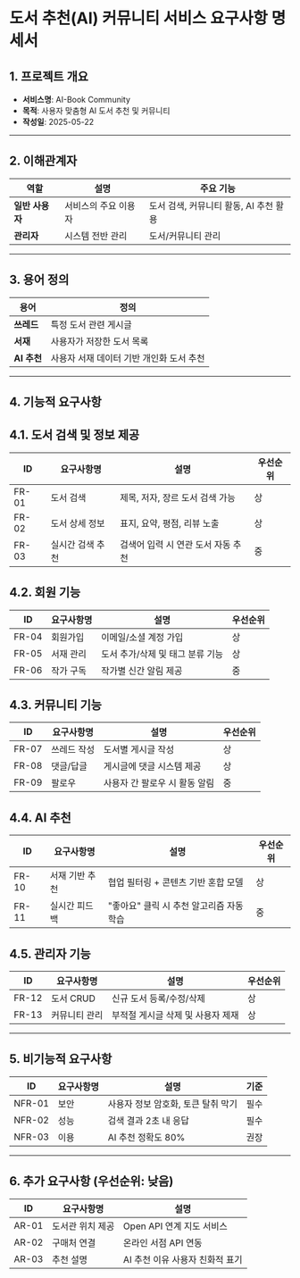 # 도서 추천(AI) 커뮤니티 서비스 요구사항 명세서

## 1. 프로젝트 개요

- **서비스명**: AI-Book Community
- **목적**: 사용자 맞춤형 AI 도서 추천 및 커뮤니티
- **작성일**: 2025-05-22

---

## 2. 이해관계자

| **역할** | **설명** | **주요 기능** |
| --- | --- | --- |
| **일반 사용자** | 서비스의 주요 이용자 | 도서 검색, 커뮤니티 활동, AI 추천 활용 |
| **관리자** | 시스템 전반 관리 | 도서/커뮤니티 관리 |

---

## 3. 용어 정의

| **용어** | **정의** |
| --- | --- |
| **쓰레드** | 특정 도서 관련 게시글 |
| **서재** | 사용자가 저장한 도서 목록 |
| **AI 추천** | 사용자 서재 데이터 기반 개인화 도서 추천 |

---

## 4. 기능적 요구사항

## 4.1. 도서 검색 및 정보 제공

| **ID** | **요구사항명** | **설명** | **우선순위** |
| --- | --- | --- | --- |
| FR-01 | 도서 검색 | 제목, 저자, 장르 도서 검색 가능 | 상 |
| FR-02 | 도서 상세 정보 | 표지, 요약, 평점, 리뷰 노출 | 상 |
| FR-03 | 실시간 검색 추천 | 검색어 입력 시 연관 도서 자동 추천 | 중 |

## 4.2. 회원 기능

| **ID** | **요구사항명** | **설명** | **우선순위** |
| --- | --- | --- | --- |
| FR-04 | 회원가입 | 이메일/소셜 계정 가입 | 상 |
| FR-05 | 서재 관리 | 도서 추가/삭제 및 태그 분류 기능 | 상 |
| FR-06 | 작가 구독 | 작가별 신간 알림 제공 | 중 |

## 4.3. 커뮤니티 기능

| **ID** | **요구사항명** | **설명** | **우선순위** |
| --- | --- | --- | --- |
| FR-07 | 쓰레드 작성 | 도서별 게시글 작성 | 상 |
| FR-08 | 댓글/답글 | 게시글에 댓글 시스템 제공 | 상 |
| FR-09 | 팔로우 | 사용자 간 팔로우 시 활동 알림 | 중 |

## 4.4. AI 추천

| **ID** | **요구사항명** | **설명** | **우선순위** |
| --- | --- | --- | --- |
| FR-10 | 서재 기반 추천 | 협업 필터링 + 콘텐츠 기반 혼합 모델 | 상 |
| FR-11 | 실시간 피드백 | "좋아요" 클릭 시 추천 알고리즘 자동 학습 | 중 |

## 4.5. 관리자 기능

| **ID** | **요구사항명** | **설명** | **우선순위** |
| --- | --- | --- | --- |
| FR-12 | 도서 CRUD | 신규 도서 등록/수정/삭제 | 상 |
| FR-13 | 커뮤니티 관리 | 부적절 게시글 삭제 및 사용자 제재 | 상 |

---

## 5. 비기능적 요구사항

| **ID** | **요구사항명** | **설명** | **기준** |
| --- | --- | --- | --- |
| NFR-01 | 보안 | 사용자 정보 암호화, 토큰 탈취 막기 | 필수 |
| NFR-02 | 성능 | 검색 결과 2초 내 응답 | 필수 |
| NFR-03 | 이용 | AI 추천 정확도 80% | 권장 |

---

## 6. 추가 요구사항 (우선순위: 낮음)

| **ID** | **요구사항명** | **설명** |
| --- | --- | --- |
| AR-01 | 도서관 위치 제공 | Open API 연계 지도 서비스 |
| AR-02 | 구매처 연결 | 온라인 서점 API 연동 |
| AR-03 | 추천 설명 | AI 추천 이유 사용자 친화적 표기 |